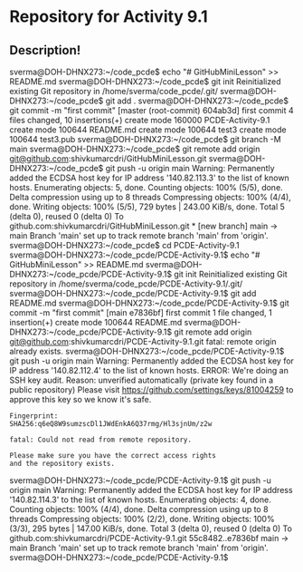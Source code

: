 # Repository for Activity 9.1
## Description!
sverma@DOH-DHNX273:~/code_pcde$ echo "# GitHubMiniLesson" >> README.md
sverma@DOH-DHNX273:~/code_pcde$ git init
Reinitialized existing Git repository in /home/sverma/code_pcde/.git/
sverma@DOH-DHNX273:~/code_pcde$ git add .
sverma@DOH-DHNX273:~/code_pcde$ git commit -m "first commit"
    [master (root-commit) 604ab3d] first commit
     4 files changed, 10 insertions(+)
     create mode 160000 PCDE-Activity-9.1
     create mode 100644 README.md
     create mode 100644 test3
     create mode 100644 test3.pub
sverma@DOH-DHNX273:~/code_pcde$ git branch -M main
sverma@DOH-DHNX273:~/code_pcde$ git remote add origin git@github.com:shivkumarcdri/GitHubMiniLesson.git
sverma@DOH-DHNX273:~/code_pcde$ git push -u origin main
    Warning: Permanently added the ECDSA host key for IP address '140.82.113.3' to the list of known hosts.
    Enumerating objects: 5, done.
    Counting objects: 100% (5/5), done.
    Delta compression using up to 8 threads
    Compressing objects: 100% (4/4), done.
    Writing objects: 100% (5/5), 729 bytes | 243.00 KiB/s, done.
    Total 5 (delta 0), reused 0 (delta 0)
    To github.com:shivkumarcdri/GitHubMiniLesson.git
     * [new branch]      main -> main
    Branch 'main' set up to track remote branch 'main' from 'origin'.
sverma@DOH-DHNX273:~/code_pcde$ cd PCDE-Activity-9.1
sverma@DOH-DHNX273:~/code_pcde/PCDE-Activity-9.1$ echo "# GitHubMiniLesson" >> README.md
sverma@DOH-DHNX273:~/code_pcde/PCDE-Activity-9.1$ git init
  Reinitialized existing Git repository in /home/sverma/code_pcde/PCDE-Activity-9.1/.git/
sverma@DOH-DHNX273:~/code_pcde/PCDE-Activity-9.1$ git add README.md
sverma@DOH-DHNX273:~/code_pcde/PCDE-Activity-9.1$ git commit -m "first commit"
    [main e7836bf] first commit
     1 file changed, 1 insertion(+)
     create mode 100644 README.md
sverma@DOH-DHNX273:~/code_pcde/PCDE-Activity-9.1$ git remote add origin git@github.com:shivkumarcdri/PCDE-Activity-9.1.git
    fatal: remote origin already exists.
sverma@DOH-DHNX273:~/code_pcde/PCDE-Activity-9.1$ git push -u origin main
    Warning: Permanently added the ECDSA host key for IP address '140.82.112.4' to the list of known hosts.
    ERROR: We're doing an SSH key audit.
    Reason: unverified automatically (private key found in a public repository)
    Please visit https://github.com/settings/keys/81004259
    to approve this key so we know it's safe.

    Fingerprint:
    SHA256:q6eQ8W9sumzscDl1JWdEnkA6Q37rmg/Hl3sjnUm/z2w

    fatal: Could not read from remote repository.

    Please make sure you have the correct access rights
    and the repository exists.
sverma@DOH-DHNX273:~/code_pcde/PCDE-Activity-9.1$ git push -u origin main
    Warning: Permanently added the ECDSA host key for IP address '140.82.114.3' to the list of known hosts.
    Enumerating objects: 4, done.
    Counting objects: 100% (4/4), done.
    Delta compression using up to 8 threads
    Compressing objects: 100% (2/2), done.
    Writing objects: 100% (3/3), 295 bytes | 147.00 KiB/s, done.
    Total 3 (delta 0), reused 0 (delta 0)
    To github.com:shivkumarcdri/PCDE-Activity-9.1.git
       55c8482..e7836bf  main -> main
    Branch 'main' set up to track remote branch 'main' from 'origin'.
sverma@DOH-DHNX273:~/code_pcde/PCDE-Activity-9.1$
